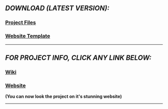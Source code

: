 ## _DOWNLOAD (LATEST VERSION):_
### <a href="https://github.com/HypertextAssassin0273/Modern_Snakes_And_Ladders-PF_Project/archive/v1.0.zip">Project Files</a>
### <a href="https://github.com/HypertextAssassin0273/Modern_Snakes_And_Ladders-PF_Project/archive/web2.2.zip">Website Template</a>

---
## _FOR PROJECT INFO, CLICK ANY LINK BELOW:_
### <a href="https://github.com/HypertextAssassin0273/Modern_Snakes_And_Ladders-PF_Project/wiki">Wiki</a>
### <a href="https://hypertextassassin0273.github.io/Modern_Snakes_And_Ladders-PF_Project/">Website</a>
**(You can now look the project on it's stunning website)**

---
